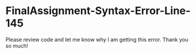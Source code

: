 # FinalAssignment-Syntax-Error-Line-145
Please review code and let me know why I am getting this error. Thank you so much!
